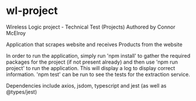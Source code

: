 # wl-project
Wireless Logic project - Technical Test (Projects)
Authored by Connor McElroy

Application that scrapes website and receives Products from the website

In order to run the application, simply run 'npm install' to gather the required packages for the project (if not present already) and then use 'npm run project' to run the application. This will display a log to display correct information. 'npm test' can be run to see the tests for the extraction service.

Dependencies include axios, jsdom, typescript and jest (as well as @types/jest)
